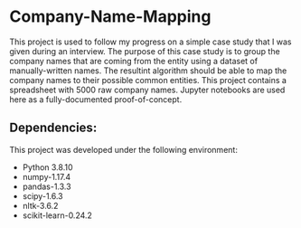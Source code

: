 # Company-Name-Mapping

This project is used to follow my progress on a simple case study that I was given during an interview.
The purpose of this case study is to group the company names that are coming from the entity using a
dataset of manually-written names.
The resultint algorithm should be able to map the company names to their possible common entities. 
This project contains a spreadsheet with 5000 raw company names.
Jupyter notebooks are used here as a fully-documented proof-of-concept.

## Dependencies:

This project was developed under the following environment: 
 * Python 3.8.10
 * numpy-1.17.4
 * pandas-1.3.3
 * scipy-1.6.3
 * nltk-3.6.2
 * scikit-learn-0.24.2

